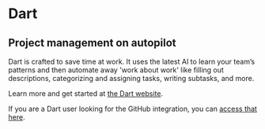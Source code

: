 # Dart

## Project management on autopilot

Dart is crafted to save time at work. It uses the latest AI to learn your team’s patterns and then automate away 'work about work' like filling out descriptions, categorizing and assigning tasks, writing subtasks, and more.

Learn more and get started at [the Dart website](https://itsdart.com).

If you are a Dart user looking for the GitHub integration, you can [access that here](https://app.itsdart.com/backlog?settings=github).
